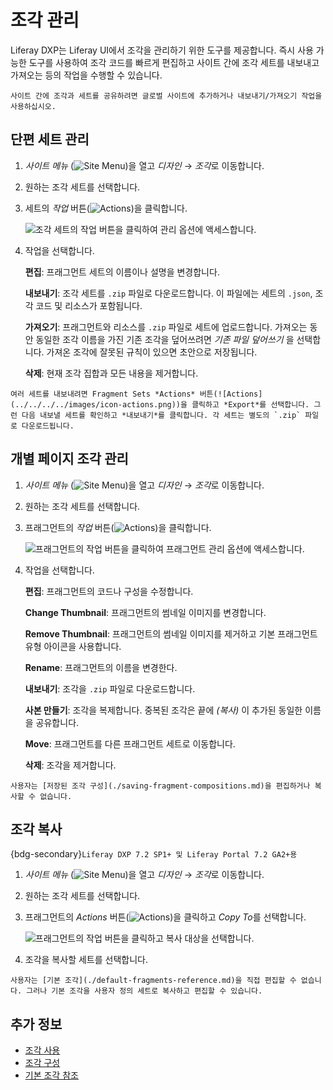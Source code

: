 # 조각 관리

Liferay DXP는 Liferay UI에서 조각을 관리하기 위한 도구를 제공합니다. 즉시 사용 가능한 도구를 사용하여 조각 코드를 빠르게 편집하고 사이트 간에 조각 세트를 내보내고 가져오는 등의 작업을 수행할 수 있습니다.

```{tip}
사이트 간에 조각과 세트를 공유하려면 글로벌 사이트에 추가하거나 내보내기/가져오기 작업을 사용하십시오.
```

## 단편 세트 관리

1. *사이트 메뉴* (![Site Menu](../../../../images/icon-product-menu.png))을 열고 *디자인* &rarr; *조각*로 이동합니다.

1. 원하는 조각 세트를 선택합니다.

1. 세트의 *작업* 버튼(![Actions](../../../../images/icon-actions.png))을 클릭합니다.

   ![조각 세트의 작업 버튼을 클릭하여 관리 옵션에 액세스합니다.](./managing-fragments/images/01.png)

1. 작업을 선택합니다.

   **편집**: 프래그먼트 세트의 이름이나 설명을 변경합니다.

   **내보내기**: 조각 세트를 `.zip` 파일로 다운로드합니다. 이 파일에는 세트의 `.json`, 조각 코드 및 리소스가 포함됩니다.

   **가져오기**: 프래그먼트와 리소스를 `.zip` 파일로 세트에 업로드합니다. 가져오는 동안 동일한 조각 이름을 가진 기존 조각을 덮어쓰려면 *기존 파일 덮어쓰기* 을 선택합니다. 가져온 조각에 잘못된 규칙이 있으면 초안으로 저장됩니다.

   **삭제**: 현재 조각 집합과 모든 내용을 제거합니다.

```{tip}
여러 세트를 내보내려면 Fragment Sets *Actions* 버튼(![Actions](../../../../images/icon-actions.png))을 클릭하고 *Export*를 선택합니다. 그런 다음 내보낼 세트를 확인하고 *내보내기*를 클릭합니다. 각 세트는 별도의 `.zip` 파일로 다운로드됩니다.
```

## 개별 페이지 조각 관리

1. *사이트 메뉴* (![Site Menu](../../../../images/icon-product-menu.png))을 열고 *디자인* &rarr; *조각*로 이동합니다.

1. 원하는 조각 세트를 선택합니다.

1. 프래그먼트의 *작업* 버튼(![Actions](../../../../images/icon-actions.png))을 클릭합니다.

   ![프래그먼트의 작업 버튼을 클릭하여 프래그먼트 관리 옵션에 액세스합니다.](./managing-fragments/images/02.png)

1. 작업을 선택합니다.

    **편집**: 프래그먼트의 코드나 구성을 수정합니다.

    **Change Thumbnail**: 프래그먼트의 썸네일 이미지를 변경합니다.

    **Remove Thumbnail**: 프래그먼트의 썸네일 이미지를 제거하고 기본 프래그먼트 유형 아이콘을 사용합니다.

    **Rename**: 프래그먼트의 이름을 변경한다.

    **내보내기**: 조각을 `.zip` 파일로 다운로드합니다.

    **사본 만들기**: 조각을 복제합니다. 중복된 조각은 끝에 *(복사)* 이 추가된 동일한 이름을 공유합니다.

    **Move**: 프래그먼트를 다른 프래그먼트 세트로 이동합니다.

    **삭제**: 조각을 제거합니다.

```{important}
사용자는 [저장된 조각 구성](./saving-fragment-compositions.md)을 편집하거나 복사할 수 없습니다.
```

## 조각 복사

{bdg-secondary}`Liferay DXP 7.2 SP1+ 및 Liferay Portal 7.2 GA2+용`

1. *사이트 메뉴* (![Site Menu](../../../../images/icon-product-menu.png))을 열고 *디자인* &rarr; *조각*로 이동합니다.

1. 원하는 조각 세트를 선택합니다.

1. 프래그먼트의 *Actions* 버튼(![Actions](../../../../images/icon-actions.png))을 클릭하고 *Copy To*를 선택합니다.

   ![프래그먼트의 작업 버튼을 클릭하고 복사 대상을 선택합니다.](./managing-fragments/images/03.png)

1. 조각을 복사할 세트를 선택합니다.

```{tip}
사용자는 [기본 조각](./default-fragments-reference.md)을 직접 편집할 수 없습니다. 그러나 기본 조각을 사용자 정의 세트로 복사하고 편집할 수 있습니다.
```

## 추가 정보

* [조각 사용](../using-fragments.md)
* [조각 구성](./configuring-fragments.md)
* [기본 조각 참조](./default-fragments-reference.md)
